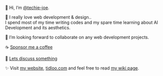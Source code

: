 👋 Hi, I’m [@techie-joe](//github.com/techie-joe).

💞️ I really love web development & design..  
I spend most of my time writing codes and my spare time learning about AI Development and its aesthetics.

🌱 I’m looking forward to collaborate on any web development projects.  

☕️ [Sponsor me a coffee](//github.com/sponsors/techie-joe)  

💬 [Lets discuss something](//github.com/techie-joe/techie-joe/discussions)  

✨ Visit [my website](//techie-joe.github.io), [tidloo.com](//tidloo.com) and feel free to read [my wiki page](//github.com/techie-joe/techie-joe/wiki).  

<!---
techie-joe/techie-joe is a ✨ special ✨ repository because its `README.md` (this file) appears on your GitHub profile.
You can click the Preview link to take a look at your changes.
--->

